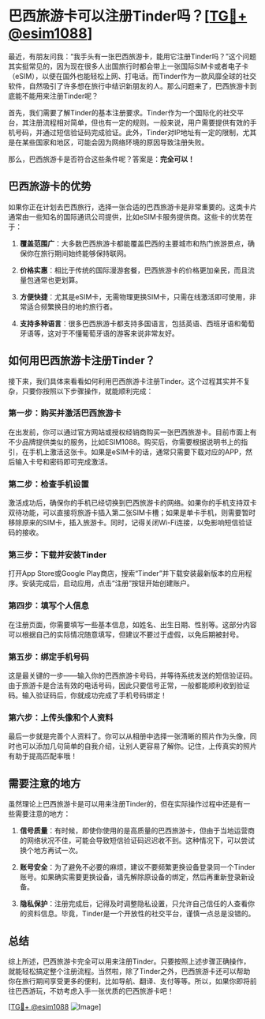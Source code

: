 # 巴西旅游卡可以注册Tinder吗？[[TG💪+ @esim1088](https://t.me/s/esim1088)]

最近，有朋友问我：“我手头有一张巴西旅游卡，能用它注册Tinder吗？”这个问题其实挺常见的，因为现在很多人出国旅行时都会带上一张国际SIM卡或者电子卡（eSIM），以便在国外也能轻松上网、打电话。而Tinder作为一款风靡全球的社交软件，自然吸引了许多想在旅行中结识新朋友的人。那么问题来了，巴西旅游卡到底能不能用来注册Tinder呢？

首先，我们需要了解Tinder的基本注册要求。Tinder作为一个国际化的社交平台，其注册流程相对简单，但也有一定的规则。一般来说，用户需要提供有效的手机号码，并通过短信验证码完成验证。此外，Tinder对IP地址有一定的限制，尤其是在某些国家和地区，可能会因为网络环境的原因导致注册失败。

那么，巴西旅游卡是否符合这些条件呢？答案是：**完全可以！**

## 巴西旅游卡的优势

如果你正在计划去巴西旅行，选择一张合适的巴西旅游卡是非常重要的。这类卡片通常由一些知名的国际通讯公司提供，比如eSIM卡服务提供商。这些卡的优势在于：

1. **覆盖范围广**：大多数巴西旅游卡都能覆盖巴西的主要城市和热门旅游景点，确保你在旅行期间始终能够保持联网。
   
2. **价格实惠**：相比于传统的国际漫游套餐，巴西旅游卡的价格更加亲民，而且流量包通常也更划算。

3. **方便快捷**：尤其是eSIM卡，无需物理更换SIM卡，只需在线激活即可使用，非常适合频繁换目的地的旅行者。

4. **支持多种语言**：很多巴西旅游卡都支持多国语言，包括英语、西班牙语和葡萄牙语等，这对于不懂葡萄牙语的游客来说非常友好。

## 如何用巴西旅游卡注册Tinder？

接下来，我们具体来看看如何利用巴西旅游卡注册Tinder。这个过程其实并不复杂，只要你按照以下步骤操作，就能顺利完成：

### 第一步：购买并激活巴西旅游卡

在出发前，你可以通过官方网站或授权经销商购买一张巴西旅游卡。目前市面上有不少品牌提供类似的服务，比如ESIM1088。购买后，你需要根据说明书上的指引，在手机上激活这张卡。如果是eSIM卡的话，通常只需要下载对应的APP，然后输入卡号和密码即可完成激活。

### 第二步：检查手机设置

激活成功后，确保你的手机已经切换到巴西旅游卡的网络。如果你的手机支持双卡双待功能，可以直接将旅游卡插入第二张SIM卡槽；如果是单卡手机，则需要暂时移除原来的SIM卡，插入旅游卡。同时，记得关闭Wi-Fi连接，以免影响短信验证码的接收。

### 第三步：下载并安装Tinder

打开App Store或Google Play商店，搜索“Tinder”并下载安装最新版本的应用程序。安装完成后，启动应用，点击“注册”按钮开始创建账户。

### 第四步：填写个人信息

在注册页面，你需要填写一些基本信息，如姓名、出生日期、性别等。这部分内容可以根据自己的实际情况随意填写，但建议不要过于虚假，以免后期被封号。

### 第五步：绑定手机号码

这是最关键的一步——输入你的巴西旅游卡号码，并等待系统发送的短信验证码。由于旅游卡是合法有效的电话号码，因此只要信号正常，一般都能顺利收到验证码。输入验证码后，你就成功完成了手机号码绑定！

### 第六步：上传头像和个人资料

最后一步就是完善个人资料了。你可以从相册中选择一张清晰的照片作为头像，同时也可以添加几句简单的自我介绍，让别人更容易了解你。记住，上传真实的照片有助于提高匹配率哦！

## 需要注意的地方

虽然理论上巴西旅游卡是可以用来注册Tinder的，但在实际操作过程中还是有一些需要注意的地方：

1. **信号质量**：有时候，即使你使用的是高质量的巴西旅游卡，但由于当地运营商的网络状况不佳，可能会导致短信验证码迟迟收不到。这种情况下，可以尝试换个地方再试一次。

2. **账号安全**：为了避免不必要的麻烦，建议不要频繁更换设备登录同一个Tinder账号。如果确实需要更换设备，请先解除原设备的绑定，然后再重新登录新设备。

3. **隐私保护**：注册完成后，记得及时调整隐私设置，只允许自己信任的人查看你的资料信息。毕竟，Tinder是一个开放性的社交平台，谨慎一点总是没错的。

## 总结

综上所述，巴西旅游卡完全可以用来注册Tinder。只要按照上述步骤正确操作，就能轻松搞定整个注册流程。当然啦，除了Tinder之外，巴西旅游卡还可以帮助你在旅行期间享受更多的便利，比如导航、翻译、支付等等。所以，如果你即将前往巴西游玩，不妨考虑入手一张优质的巴西旅游卡吧！

[[TG💪+ @esim1088](https://t.me/s/esim1088) ![Image](https://i.postimg.cc/4NQfJmqS/Snipaste-2025-05-13-00-14-12.png)]